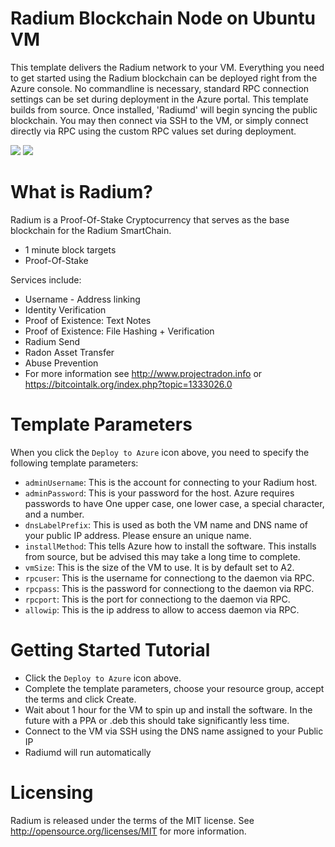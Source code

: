 # Radium Blockchain Node on Ubuntu VM
This template delivers the Radium network to your VM.  Everything you need to get started using the Radium blockchain can be deployed right from the Azure console. No commandline is necessary, standard RPC connection settings can be set during deployment in the Azure portal. This template builds from source.  Once installed, 'Radiumd' will begin syncing the public blockchain. 
You may then connect via SSH to the VM, or simply connect directly via RPC using the custom RPC values set during deployment.
                                                                         
<a href="https://portal.azure.com/#create/Microsoft.Template/uri/https%3a%2f%2fraw.githubusercontent.com%2fAzure%2fazure-quickstart-templates%2fmaster%2fradium-blockchain-ubuntu%2fazuredeploy.json" target="_blank"><img src="http://azuredeploy.net/deploybutton.png"/></a>
<a href="http://armviz.io/#/?load=https%3a%2f%2fraw.githubusercontent.com%2fJJ12880%2fazure-quickstart-templates%2fmaster%2fradium-blockchain-ubuntu%2fazuredeploy.json" target="_blank">
    <img src="http://armviz.io/visualizebutton.png"/>
</a>

# What is Radium?

Radium is a Proof-Of-Stake Cryptocurrency that serves as the base blockchain for the Radium SmartChain.
 - 1 minute block targets
 - Proof-Of-Stake
 
Services include:

- Username - Address linking
- Identity Verification
- Proof of Existence: Text Notes
- Proof of Existence: File Hashing + Verification
- Radium Send
- Radon Asset Transfer
- Abuse Prevention
- For more information see http://www.projectradon.info or https://bitcointalk.org/index.php?topic=1333026.0

# Template Parameters

When you click the `Deploy to Azure` icon above, you need to specify the following template parameters:
* `adminUsername`: This is the account for connecting to your Radium host.
* `adminPassword`: This is your password for the host.  Azure requires passwords to have One upper case, one lower case, a special character, and a number.
* `dnsLabelPrefix`: This is used as both the VM name and DNS name of your public IP address.  Please ensure an unique name.
* `installMethod`: This tells Azure how to install the software.  This installs from source, but be advised this may take a long time to complete.
* `vmSize`: This is the size of the VM to use. It is by default set to A2.
* `rpcuser`: This is the username for connectiong to the daemon via RPC.
* `rpcpass`: This is the password for connectiong to the daemon via RPC.
* `rpcport`: This is the port for connectiong to the daemon via RPC.
* `allowip`: This is the ip address to allow to access daemon via RPC.

# Getting Started Tutorial

* Click the `Deploy to Azure` icon above.
* Complete the template parameters, choose your resource group, accept the terms and click Create.
* Wait about 1 hour for the VM to spin up and install the software. In the future with a PPA or .deb this should take significantly less time.
* Connect to the VM via SSH using the DNS name assigned to your Public IP
* Radiumd will run automatically

# Licensing

Radium is released under the terms of the MIT license. See http://opensource.org/licenses/MIT for more information.

